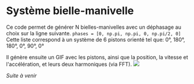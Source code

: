 # Système bielle-manivelle
Ce code permet de générer N bielles-manivelles avec un déphasage au choix sur la ligne suivante.
`phases = [0, np.pi, np.pi, 0, np.pi/2, 0]`
Cette liste correspond à un système de 6 pistons orienté tel que: 0°, 180°, 180°, 0°, 90°, 0°

Il génère ensuite un GIF avec les pistons, ainsi que la position, la vitesse et l'accélération, et leurs deux harmoniques (via FFT).
![](bielle_manivelle_6_cylindres.gif)

*Suite à venir*
